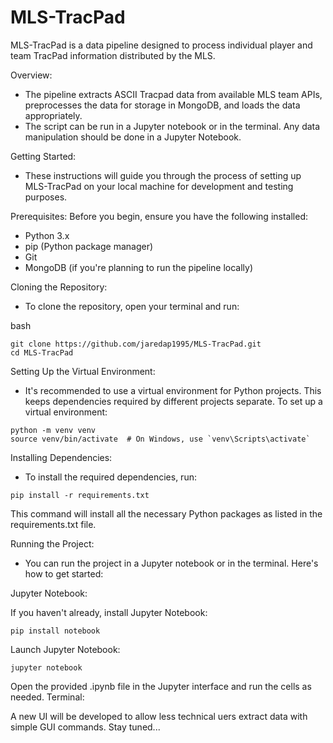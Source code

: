 # MLS-TracPad
MLS-TracPad is a data pipeline designed to process individual player and team TracPad information distributed by the MLS.

Overview: 

- The pipeline extracts ASCII Tracpad data from available MLS team APIs, preprocesses the data for storage in MongoDB, and loads the data appropriately.
- The script can be run in a Jupyter notebook or in the terminal. Any data manipulation should be done in a Jupyter Notebook.
  
Getting Started:
- These instructions will guide you through the process of setting up MLS-TracPad on your local machine for development and testing purposes.

Prerequisites: 
Before you begin, ensure you have the following installed:

- Python 3.x
- pip (Python package manager)
- Git
- MongoDB (if you're planning to run the pipeline locally)
  
Cloning the Repository: 
- To clone the repository, open your terminal and run:

bash
```
git clone https://github.com/jaredap1995/MLS-TracPad.git
cd MLS-TracPad
```


Setting Up the Virtual Environment: 
- It's recommended to use a virtual environment for Python projects. This keeps dependencies required by different projects separate. To set up a virtual environment:


```
python -m venv venv
source venv/bin/activate  # On Windows, use `venv\Scripts\activate`
```

Installing Dependencies:
- To install the required dependencies, run:


```
pip install -r requirements.txt
```

This command will install all the necessary Python packages as listed in the requirements.txt file.

Running the Project: 
- You can run the project in a Jupyter notebook or in the terminal. Here's how to get started:

Jupyter Notebook:

If you haven't already, install Jupyter Notebook:
```
pip install notebook
```
Launch Jupyter Notebook:

```
jupyter notebook
```
Open the provided .ipynb file in the Jupyter interface and run the cells as needed.
Terminal:

A new UI will be developed to allow less technical uers extract data with simple GUI commands. Stay tuned...

